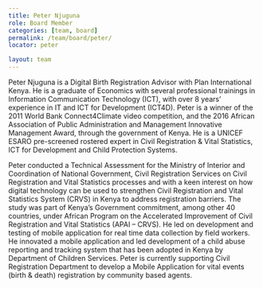 ```yaml
---
title: Peter Njuguna
role: Board Member
categories: [team, board]
permalink: /team/board/peter/
locator: peter

layout: team
---
```


Peter Njuguna is a Digital Birth Registration Advisor with Plan International Kenya. He is a graduate of Economics with several professional trainings in Information Communication Technology (ICT), with over 8 years’ experience in IT and ICT for Development (ICT4D). Peter is a winner of the 2011 World Bank Connect4Climate video competition, and the 2016 African Association of Public Administration and Management Innovative Management Award, through the government of Kenya. He is a UNICEF ESARO pre-screened rostered expert in Civil Registration & Vital Statistics, ICT for Development and Child Protection Systems. 

Peter conducted a Technical Assessment for the Ministry of Interior and Coordination of National Government, Civil Registration Services on Civil Registration and Vital Statistics processes and with a keen interest on how digital technology can be used to strengthen Civil Registration and Vital Statistics System (CRVS) in Kenya to address registration barriers. The study was part of Kenya’s Government commitment, among other 40 countries, under African Program on the Accelerated Improvement of Civil Registration and Vital Statistics (APAI – CRVS). He led on development and testing of mobile application for real time data collection by field workers. He innovated a mobile application and led development of a child abuse reporting and tracking system that has been adopted in Kenya by Department of Children Services. Peter is currently supporting Civil Registration Department to develop a Mobile Application for vital events (birth & death) registration by community based agents.
